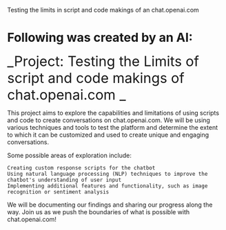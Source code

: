 Testing the limits in script and code makings of an chat.openai.com

# Following was created by an AI:

<font size= "6">_Project: Testing the Limits of script and code makings of chat.openai.com _</font>

This project aims to explore the capabilities and limitations of using scripts and code to create conversations on chat.openai.com. We will be using various techniques and tools to test the platform and determine the extent to which it can be customized and used to create unique and engaging conversations.

Some possible areas of exploration include:

    Creating custom response scripts for the chatbot
    Using natural language processing (NLP) techniques to improve the chatbot's understanding of user input
    Implementing additional features and functionality, such as image recognition or sentiment analysis

We will be documenting our findings and sharing our progress along the way. Join us as we push the boundaries of what is possible with chat.openai.com!
